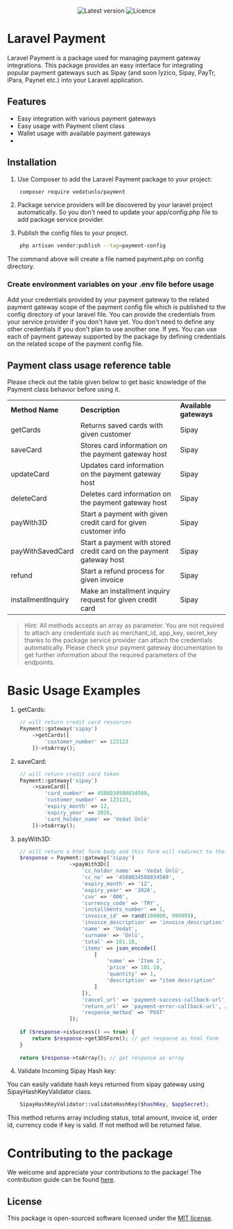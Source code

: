 <p align="center">
    <img src="https://img.shields.io/packagist/v/vedatunlu/payment" alt="Latest version">
    <img src="https://img.shields.io/badge/licence-MIT-green" alt="Licence">
</p>

# Laravel Payment

Laravel Payment is a package used for managing payment gateway integrations. This package provides an easy interface for
integrating popular payment gateways such as Sipay (and soon Iyzico, Sipay, PayTr, iPara, Paynet etc.) into your Laravel
application.

## Features

- Easy integration with various payment gateways
- Easy usage with Payment client class
- Wallet usage with available payment gateways
- 

## Installation

1. Use Composer to add the Laravel Payment package to your project:

```bash
    composer require vedatunlu/payment
```

2. Package service providers will be discovered by your laravel project automatically. So you don't need to update your
   app/config.php file to add package service provider.

3. Publish the config files to your project.

```bash
    php artisan vendor:publish --tag=payment-config
```

The command above will create a file named payment.php on config directory.

### Create environment variables on your .env file before usage

Add your credentials provided by your payment gateway to the related payment gateway scope of the payment config file which is published
to the config directory of your laravel file.
You can provide the credentials from your service provider if you don't have yet. You don't need to define any other
credentials if you don't plan to use another one. If yes. You can use each of payment gateway supported by the package
by defining credentials on the related scope of the payment config file.

## Payment class usage reference table

Please check out the table given below to get basic knowledge of the Payment class behavior before using it.

<table>
    <tr>
        <td><b>Method Name</b></td>
        <td><b>Description</b></td>
        <td><b>Available gateways</b></td>
    </tr>
    <tr>
        <td>getCards</td>
        <td>Returns saved cards with given customer</td>
        <td>Sipay</td>
    </tr>
    <tr>
        <td>saveCard</td>
        <td>Stores card information on the payment gateway host</td>
        <td>Sipay</td>
    </tr>
    <tr>
        <td>updateCard</td>
        <td>Updates card information on the payment gateway host</td>
        <td>Sipay</td>
    </tr>
    <tr>
        <td>deleteCard</td>
        <td>Deletes card information on the payment gateway host</td>
        <td>Sipay</td>
    </tr>
    <tr>
        <td>payWith3D</td>
        <td>Start a payment with given credit card for given customer info</td>
        <td>Sipay</td>
    </tr>
    <tr>
        <td>payWithSavedCard</td>
        <td>Start a payment with stored credit card on the payment gateway host</td>
        <td>Sipay</td>
    </tr>
    <tr>
        <td>refund</td>
        <td>Start a refund process for given invoice</td>
        <td>Sipay</td>
    </tr>
    <tr>
        <td>installmentInquiry</td>
        <td>Make an installment inquiry request for given credit card</td>
        <td>Sipay</td>
    </tr>
</table>

> Hint: All methods accepts an array as parameter. You are not required to attach any credentials such as merchant_id, app_key, secret_key thanks to the package service provider can attach the credentials automatically. Please check your payment gateway documentation to get further information about the required parameters of the endpoints.

# Basic Usage Examples

1. getCards:

```php
    // will return credit card resources
    Payment::gateway('sipay')
        ->getCards([
            'customer_number' => 123123
        ])->toArray();
```

2. saveCard:

```php
    // will return credit card token
    Payment::gateway('sipay')
        ->saveCard([
            'card_number' => 4508034508034509,
            'customer_number' => 123123,
            'expiry_month' => 12,
            'expiry_year' => 2026,
            'card_holder_name' => 'Vedat Ünlü'
        ])->toArray();
```

3. payWith3D:

```php
    // will return a html form body and this form will redirect to the 3D verification
    $response = Payment::gateway('sipay')
                    ->payWith3D([
                        'cc_holder_name' => 'Vedat Ünlü',
                        'cc_no' => '4508034508034509',
                        'expiry_month' => '12',
                        'expiry_year' => '2026',
                        'cvv' => '000',
                        'currency_code' => 'TRY',
                        'installments_number' => 1,
                        'invoice_id' => rand(100000, 999999),
                        'invoice_description' => 'invoice_description',
                        'name' => 'Vedat',
                        'surname' => 'Ünlü',
                        'total' => 101.10,
                        'items' => json_encode([
                            [
                                'name' => 'Item 2',
                                'price' => 101.10,
                                'quantity' => 1,
                                'description' => "item description"
                            ]
                        ]),
                        'cancel_url' => 'payment-success-callback-url', // route('payment.callback.success)
                        'return_url' => 'payment-error-callback-url', // route('payment.callback.error)
                        'response_method' => 'POST'
                    ]);
                    
    if ($response->isSuccess() == true) {
        return $response->get3DSForm(); // get response as html form
    }
    
    return $response->toArray(); // get response as array
```

4. Validate Incoming Sipay Hash key:

You can easily validate hash keys returned from sipay gateway using SipayHashKeyValidator class.

```php
    SipayHashKeyValidator::validateHashKey($hashKey, $appSecret);
```

This method returns array including status, total amount, invoice id, order id, currency code if key is valid. If not method will be returned false.

# Contributing to the package

We welcome and appreciate your contributions to the package! The contribution guide can be found [here](https://github.com/vedatunlu/laravel-payment/blob/master/CONTRIBUE.md).

## License

This package is open-sourced software licensed under the [MIT license](https://github.com/vedatunlu/laravel-payment/blob/master/LICENSE).
